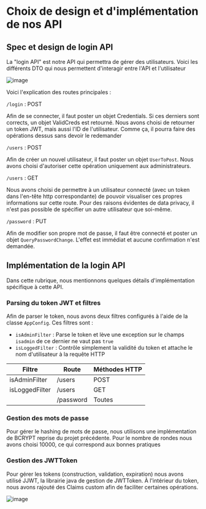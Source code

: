 # Choix de design et d'implémentation de nos API

## Spec et design de login API

La "login API" est notre API qui permettra de gérer des utilisateurs. Voici les différents DTO qui nous permettent d'interagir entre l'API et l'utilisateur

![image](https://user-images.githubusercontent.com/28777250/72664179-0748af80-39fb-11ea-93eb-79351cee39a0.png)

Voici l'explication des routes principales :

`/login` : POST

Afin de se connecter, il faut poster un objet Credentials. Si ces derniers sont corrects, un objet ValidCreds est retourné. Nous avons choisi de retourner un token JWT, mais aussi l'ID
de l'utilisateur. Comme ça, il pourra faire des opérations dessus sans devoir le redemander


`/users` : POST

Afin de créer un nouvel utilisateur, il faut poster un objet `UserToPost`. Nous avons choisi d'autoriser cette opération uniquement aux administrateurs.

`/users` : GET

Nous avons choisi de permettre à un utilisateur connecté (avec un token dans l'en-tête http correspondante) de pouvoir visualiser ces propres informations sur cette route.
Pour des raisons évidentes de data privacy, il n'est pas possible de spécifier un autre utilisateur que soi-même.

`/password` : PUT

Afin de modifier son propre mot de passe, il faut être connecté et poster un objet `QueryPasswordChange`. L'effet est immédiat et aucune confirmation n'est demandée.

## Implémentation de la login API

Dans cette rubrique, nous mentionnons quelques détails d'implémentation spécifique à cette API.

### Parsing du token JWT et filtres
Afin de parser le token, nous avons deux filtres configurés à l'aide de la classe `AppConfig`. Ces filtres sont : 

- `isAdminFilter` : Parse le token et lève une exception sur le champs `isadmin` de ce dernier ne vaut pas `true`
- `isLoggedFilter` : Contrôle simplement la validité du token et attache le nom d'utilisateur à la requête HTTP

| Filtre         | Route     | Méthodes HTTP |
|----------------|-----------|---------------|
| isAdminFilter  | /users    | POST          |
| isLoggedFilter | /users    | GET           |
|                | /password | Toutes        |

### Gestion des mots de passe
Pour gérer le hashing de mots de passe, nous utilisons une implémentation de BCRYPT reprise du projet précédente. Pour le nombre de rondes nous avons choisi 10000, ce qui correspond aux bonnes pratiques

### Gestion des JWTToken
Pour gérer les tokens (construction, validation, expiration) nous avons utilisé JJWT, la librairie java de gestion de JWTToken.
À l'intérieur du token, nous avons rajouté des Claims custom afin de faciliter certaines opérations.

![image](https://user-images.githubusercontent.com/28777250/72664478-aae78f00-39fe-11ea-8ca3-6f78ec91d5ca.png)

